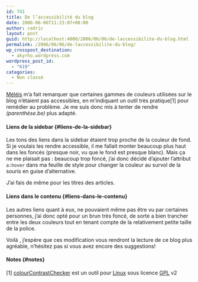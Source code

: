 ```yaml
---
id: 741
title: De l’accessibilité du blog
date: 2006-06-06T11:23:07+00:00
author: cedric
layout: post
guid: http://localhost:4000/2006/06/06/de-laccessibilite-du-blog.html
permalink: /2006/06/06/de-laccessibilite-du-blog/
wp_crosspost_destination:
  - akyrho.wordpress.com
wordpress_post_id:
  - "619"
categories:
  - Non classé
---
```

[Méléis](http://meleis.yi.org/) m’a fait remarquer que certaines gammes de couleurs utilisées sur le blog n’étaient pas accessibles, en m’indiquant un outil très pratique[1] pour remédier au problème. Je me suis donc mis à tenter de rendre _(parenthèse.be)_ plus adapté.

#### Liens de la sidebar {#liens-de-la-sidebar}

Les tons des liens dans la sidebar étaient trop proche de la couleur de fond. Si je voulais les rendre accessible, il me fallait monter beaucoup plus haut dans les foncés (presque noir, vu que le fond est presque blanc). Mais ça ne me plaisait pas : beaucoup trop foncé, j’ai donc décidé d’ajouter l’attribut <code class="highlighter-rouge">a:hover</code> dans ma feuille de style pour changer la couleur au survol de la souris en guise d’alternative.

J’ai fais de même pour les titres des articles.

#### Liens dans le contenu {#liens-dans-le-contenu}

Les autres liens quant à eux, ne pouvaient même pas être vu par certaines personnes, j’ai donc opté pour un brun très foncé, de sorte a bien trancher entre les deux couleurs tout en tenant compte de la relativement petite taille de la police.

Voilà , j’espère que ces modification vous rendront la lecture de ce blog plus agréable, n’hésitez pas si vous avez encore des suggestions!

#### Notes {#notes}

[1] [colourContrastChecker](http://shift.freezope.org/tools_lab/) est un outil pour [Linux](http://fr.wikipedia.org/wiki/Linux) sous licence [GPL](http://fr.wikipedia.org/wiki/Licence_publique_g%C3%A9n%C3%A9rale_GNU) v2